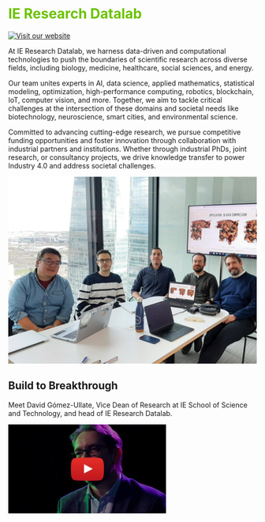 # <span style="color:#6dc201;">IE Research Datalab</span>

[![Visit our website](https://img.shields.io/badge/Visit%20our%20website-6dc201?style=for-the-badge&logo=internet-explorer&logoColor=green)](https://www.ie.edu/ieresearchdatalab/)

At IE Research Datalab, we harness data-driven and computational technologies to push the boundaries of scientific research across diverse fields, including biology, medicine, healthcare, social sciences, and energy.

Our team unites experts in AI, data science, applied mathematics, statistical modeling, optimization, high-performance computing, robotics, blockchain, IoT, computer vision, and more. Together, we aim to tackle critical challenges at the intersection of these domains and societal needs like biotechnology, neuroscience, smart cities, and environmental science.

Committed to advancing cutting-edge research, we pursue competitive funding opportunities and foster innovation through collaboration with industrial partners and institutions. Whether through industrial PhDs, joint research, or consultancy projects, we drive knowledge transfer to power Industry 4.0 and address societal challenges.

![IE Research Datalab Team](https://github.com/IEResearchDatalab/.github/blob/main/img/team.jpg)

## Build to Breakthrough

Meet David Gómez-Ullate, Vice Dean of Research at IE School of Science and Technology, and head of IE Research Datalab.

<a href="https://www.youtube.com/watch?v=E8Q9kFeZ1t0">
  <img src="https://github.com/IEResearchDatalab/.github/blob/main/img/thumbail.jpg" alt="IE School of Science & Technology from every angle - David Gómez Ullate" title="IE School of Science & Technology from every angle - David Gómez Ullate"/>
</a>

<!-- To generate a new one: https://markdown-videos.jorgenkh.no/ -->